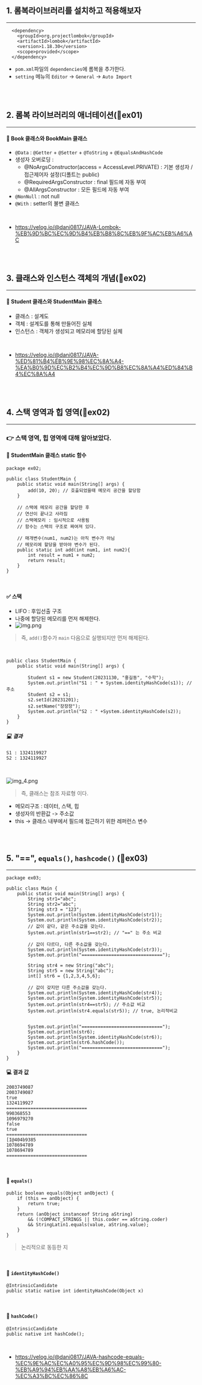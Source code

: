 ## 1. 롬복라이브러리를 설치하고 적용해보자
___
```
  <dependency>
    <groupId>org.projectlombok</groupId>
    <artifactId>lombok</artifactId>
    <version>1.18.30</version>
    <scope>provided</scope>
  </dependency>
```
 - `pom.xml`파일의 `dependencies`에 롬복을 추가한다.
- `setting` 메뉴의 `Editor` -> `General` -> `Auto Import`

<br>
<br>

## 2. 롬복 라이브러리의 애너테이션(📂ex01)
___

#### 💾 Book 클래스와 BookMain 클래스<br>
 
 - `@Data` : `@Getter` +  `@Setter` + `@ToString` + `@EqualsAndHashCode`
 - 생성자 오버로딩 :
   - @NoArgsConstructor(access = AccessLevel.PRIVATE) : 기본 생성자 / 접근제어자 설정(디폴트는 public)
   - @RequiredArgsConstructor : final 필드에 자동 부여
   - @AllArgsConstructor : 모든 필드에 자동 부여
 - `@NonNull` : not null
 - `@With` : setter의 불변 클래스

<br>

- https://velog.io/@dani0817/JAVA-Lombok-%EB%9D%BC%EC%9D%B4%EB%B8%8C%EB%9F%AC%EB%A6%AC

<br>
<br>

## 3. 클래스와 인스턴스 객체의 개념(📂ex02)
___
#### 💾 Student 클래스와 StudentMain 클래스<br>
 - 클래스 : 설계도
 - 객체 : 설계도를 통해 만들어진 실체
 - 인스턴스 : 객체가 생성되고 메모리에 할당된 실체

<br>

- https://velog.io/@dani0817/JAVA-%ED%81%B4%EB%9E%98%EC%8A%A4-%EA%B0%9D%EC%B2%B4%EC%9D%B8%EC%8A%A4%ED%84%B4%EC%8A%A4

 <br>
<br>

## 4. 스택 영역과 힙 영역(📂ex02)
___

### 👉 스택 영역, 힙 영역에 대해 알아보았다.<br>
#### 💾 StudentMain 클래스 static 함수
````
package ex02;

public class StudentMain {
    public static void main(String[] args) {
        add(10, 20); // 호출되었을때 메모리 공간을 할당함
    }

    // 스택에 메모리 공간을 할당한 후
    // 연산이 끝나고 사라짐
    // 스택메모리 : 임시적으로 사용됨
    // 함수는 스택의 구조로 짜여져 있다.
    
    // 매개변수(num1, num2)는 아직 변수가 아님
    // 메모리에 할당을 받아야 변수가 된다.
    public static int add(int num1, int num2){
        int result = num1 + num2;
        return result;
    }
}
````
<br>

#### ✅ 스택
- LIFO : 후입선출 구조
- 나중에 할당된 메모리를 먼저 해제한다.
- ![img.png](src/main/java/ex01/img.png)
> 즉, `add()`함수가 `main` 다음으로 실행되지만 먼저 해제된다.

<br>

```
public class StudentMain {
    public static void main(String[] args) {

        Student s1 = new Student(20231130, "홍길동", "수학");
        System.out.println("S1 : " + System.identityHashCode(s1)); // 주소
        Student s2 = s1;
        s2.setId(20231201);
        s2.setName("장장장");
        System.out.println("S2 : " +System.identityHashCode(s2));
    }
}
```
##### 💻 결과
```
S1 : 1324119927
S2 : 1324119927
```

<br>

![img_4.png](src/main/java/ex01/img_4.png)
> 즉, 클래스는 참조 자료형 이다.

- 메모리구조 : 데이터, 스택, 힙
- 생성자의 반환값 -> 주소값
- this -> 클래스 내부에서 필드에 접근하기 위한 레퍼런스 변수

<br>
<br>



## 5. "==", `equals()`, `hashcode()` (📂ex03)
___

````
package ex03;

public class Main {
    public static void main(String[] args) {
        String str1="abc";
        String str2="abc";
        String str3 = "123";
        System.out.println(System.identityHashCode(str1));
        System.out.println(System.identityHashCode(str2));
        // 값이 같다, 같은 주소값을 갖는다.
        System.out.println(str1==str2); // "==" 는 주소 비교

        // 값이 다르다, 다른 주소값을 갖는다.
        System.out.println(System.identityHashCode(str3));
        System.out.println("==============================");

        String str4 = new String("abc");
        String str5 = new String("abc");
        int[] str6 = {1,2,3,4,5,6};

        // 값이 갖지만 다른 주소값을 갖는다.
        System.out.println(System.identityHashCode(str4));
        System.out.println(System.identityHashCode(str5));
        System.out.println(str4==str5); // 주소값 비교
        System.out.println(str4.equals(str5)); // true, 논리적비교


        System.out.println("==============================");
        System.out.println(str6);
        System.out.println(System.identityHashCode(str6));
        System.out.println(str6.hashCode());
        System.out.println("==============================");
    }
}
````
#### 💻 결과 값
```
2003749087
2003749087
true
1324119927
==============================
990368553
1096979270
false
true
==============================
[I@404b9385
1078694789
1078694789
==============================
```
<br>

#### 💾 `equals()`
```
public boolean equals(Object anObject) {
    if (this == anObject) {
        return true;
    }
    return (anObject instanceof String aString)
        && (!COMPACT_STRINGS || this.coder == aString.coder)
        && StringLatin1.equals(value, aString.value);
    }
}
```
> 논리적으로 동등한 지

<br>

#### 💾 `identityHashCode()`
```
@IntrinsicCandidate
public static native int identityHashCode(Object x)
```
<br>

#### 💾 `hashCode()`
```
@IntrinsicCandidate
public native int hashCode();
```
<br>

- https://velog.io/@dani0817/JAVA-hashcode-equals-%EC%9E%AC%EC%A0%95%EC%9D%98%EC%99%80-%EB%A9%94%EB%AA%A8%EB%A6%AC-%EC%A3%BC%EC%86%8C



